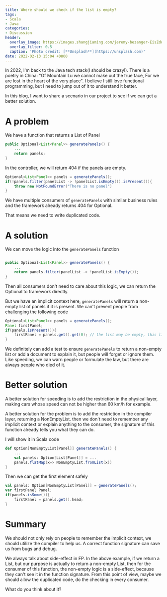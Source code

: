 ```yaml
---
title: Where should we check if the list is empty?
tags:
- Scala
- Java
categories:
- Discussion
header:
  overlay_image: https://images.shangjiaming.com/jeremy-bezanger-EisZddhzxUw-unsplash.jpeg
  overlay_filter: 0.5
  caption: 'Photo credit: [**Unsplash**](https://unsplash.com)'
date: 2022-02-13 15:04 +0800
---
```

In 2022, I'm back to the Java tech stack(I should be crazy!).  There is a poetry in China: "Of Mountain Lu we cannot make out the true face, For we are lost in the heart of the very place". I believe I still love functional programming, but I need to jump out of it to understand it better.

In this blog, I want to share a scenario in our project to see if we can get a better solution.

# A problem

We have a function that returns a List of Panel

```java
public Optional<List<Panel>> generatePanels() {
    ...
    return panels;
}
```

In the controller, we will return 404 if the panels are empty.

```java
Optional<List<Panel>> panels = generatePanels();
if(!panels.filter(panelList -> !panelList.isEmpty()).isPresent()){
    throw new NotFoundError("There is no panel")
}
```

We have multiple consumers of `generatePanels` with similar business rules and the framework already returns 404 for Optional.

That means we need to write duplicated code.

# A solution

We can move the logic into the `generatePanels` function

```java

public Optional<List<Panel>> generatePanels() {
    ...
    return panels.filter(panelList -> !panelList.isEmpty());
}
```
Then all consumers don't need to care about this logic, we can return the Optional to framework directly.

But we have an implicit context here, `generatePanels` will return a non-empty list of panels if it is present. We can't prevent people from challenging the following code

```java
Optional<List<Panel>> panels = generatePanels();
Panel firstPanel;
if(panels.isPresent()){
    firstPanel = panels.get().get(0); // the list may be empty, this line will raise a bug
}
```

We definitely can add a test to ensure `generatePanels` to return a non-empty list or add a document to explain it, but people will forget or ignore them. Like speeding, we can warn people or formulate the law, but there are always people who died of it. 

# Better solution

A better solution for speeding is to add the restriction in the physical layer, making cars whose speed can not be higher than 60 km/h for example.

A better solution for the problem is to add the restriction in the compiler layer, returning a NonEmptyList. then we don't need to remember any implicit context or explain anything to the consumer, the signature of this function already tells you what they can do.

I will show it in Scala code

```scala
def Option[NonEmptyList[Panel]] generatePanels() {
    ...
    val panels: Option[List[Panel]] = ...
    panels.flatMap(x=> NonEmptyList.fromList(x))
}
```

Then we can get the first element safely

```scala
val panels: Option[NonEmptyList[Panel]] = generatePanels();
var firstPanel Panel;
if(panels.isSome()){
    firstPanel = panels.get().head;
}
```

# Summary

We should not only rely on people to remember the implicit context, we should utilize the compiler to help us. A correct function signature can save us from bugs and debug.

We always talk about side-effect in FP. In the above example, if we return a List, but our purpose is actually to return a non-empty List, then
for the consumer of this function, the non-empty logic is a side-effect, because they can't see it in the function signature. From this point of view, maybe we should allow the duplicated code, do the checking in every consumer.

What do you think about it?